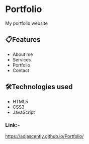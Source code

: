 # Portfolio 
My portfolio website

## 📋Features

- About me
- Services
- Portfolio
- Contact

## 🛠️Technologies used

- HTML5
- CSS3
- JavaScript

### Link:-
https://adjascently.github.io/Portfolio/

